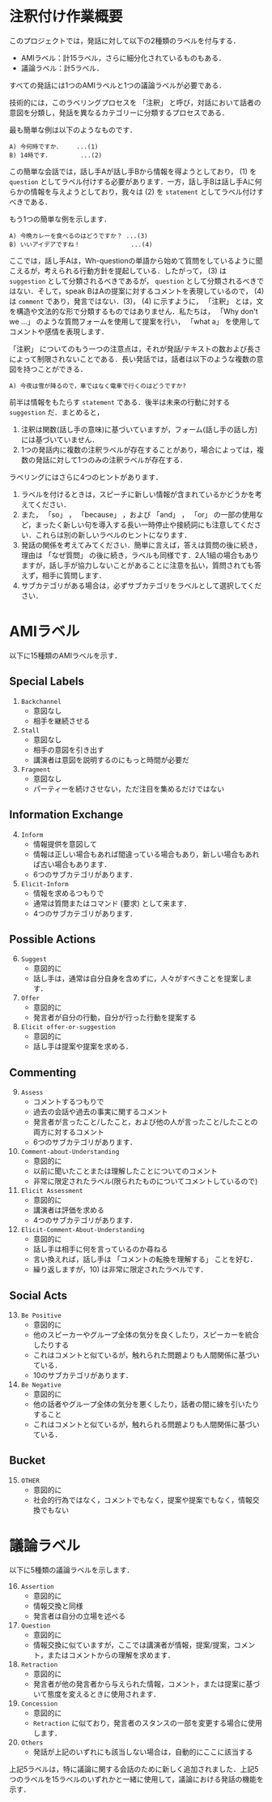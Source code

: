 
# 注釈付け作業概要
このプロジェクトでは，発話に対して以下の2種類のラベルを付与する．

- AMIラベル：計15ラベル，さらに細分化されているものもある．
- 議論ラベル：計5ラベル．

すべての発話には1つのAMIラベルと1つの議論ラベルが必要である． 

技術的には，このラベリングプロセスを 「注釈」 と呼び，対話において話者の意図を分類し，発話を異なるカテゴリーに分類するプロセスである． 

最も簡単な例は以下のようなものです．
```
A) 今何時ですか．    ...(1)
B) 14時です．        ...(2)
```
この簡単な会話では，話し手Aが話し手Bから情報を得ようとしており， (1) を `question` としてラベル付けする必要があります．一方，話し手Bは話し手Aに何らかの情報を与えようとしており，我々は (2) を `statement` としてラベル付けすべきである．

もう1つの簡単な例を示します．
```
A) 今晩カレーを食べるのはどうですか？ ...(3)
B) いいアイデアですね！              ...(4)
```

ここでは，話し手Aは，Wh-questionの単語から始めて質問をしているように聞こえるが，考えられる行動方針を提起している．したがって， (3) は `suggestion` として分類されるべきであるが， `question` として分類されるべきではない．そして，speak BはAの提案に対するコメントを表現しているので， (4) は `comment` であり，発言ではない．(3)， (4) に示すように， 「注釈」 とは，文を構造や文法的な形で分類するものではありません．私たちは， 「Why don't we ...」 のような質問フォームを使用して提案を行い， 「what a」 を使用してコメントや感情を表現します． 

「注釈」 についてのもう一つの注意点は，それが発話/テキストの数および長さによって制限されないことである．長い発話では，話者は以下のような複数の意図を持つことができる．

```
A) 今夜は雪が降るので，車ではなく電車で行くのはどうですか?
```

前半は情報をもたらす `statement` である．後半は未来の行動に対する `suggestion` だ．まとめると，
1. 注釈は関数(話し手の意味)に基づいていますが，フォーム(話し手の話し方)には基づいていません． 
1. 1つの発話内に複数の注釈ラベルが存在することがあり，場合によっては，複数の発話に対して1つのみの注釈ラベルが存在する．

ラベリングにはさらに4つのヒントがあります．
1. ラベルを付けるときは，スピーチに新しい情報が含まれているかどうかを考えてください． 
1. また， 「so」 ， 「because」 ，および 「and」 ， 「or」 の一部の使用など，まったく新しい句を導入する長い一時停止や接続詞にも注意してください．これらは別の新しいラベルのヒントになります．
1. 発話の関係を考えてみてください．簡単に言えば，答えは質問の後に続き，理由は 「なぜ質問」 の後に続き，ラベルも同様です．2人1組の場合もありますが，話し手が協力しないことがあることに注意を払い，質問されても答えず，相手に質問します．
1. サブカテゴリがある場合は，必ずサブカテゴリをラベルとして選択してください．


# AMIラベル
以下に15種類のAMIラベルを示す．

## Special Labels
1. `Backchannel`
    - 意図なし
    - 相手を継続させる
1. `Stall`
    - 意図なし
    - 相手の意図を引き出す
    - 講演者は意図を説明するのにもっと時間が必要だ
1. `Fragment`
    - 意図なし
    - パーティーを続けさせない，ただ注目を集めるだけではない

## Information Exchange
4. `Inform`
    - 情報提供を意図して
    - 情報は正しい場合もあれば間違っている場合もあり，新しい場合もあれば古い場合もあります．
    - 6つのサブカテゴリがあります．
1. `Elicit-Inform`
    - 情報を求めるつもりで
    - 通常は質問またはコマンド (要求) として来ます．
    - 4つのサブカテゴリがあります．

## Possible Actions
6. `Suggest`
    - 意図的に
    - 話し手は，通常は自分自身を含めずに，人々がすべきことを提案します．
1. `Offer`
    - 意図的に
    - 発言者が自分の行動，自分が行った行動を提案する
1. `Elicit offer-or-suggestion`
    - 意図的に
    - 話し手は提案や提案を求める． 

## Commenting
9. `Assess`
    - コメントするつもりで
    - 過去の会話や過去の事実に関するコメント
    - 発言者が言ったこと/したこと，および他の人が言ったこと/したことの両方に対するコメント
    - 6つのサブカテゴリがあります．
1. `Comment-about-Understanding`
    - 意図的に
    - 以前に聞いたことまたは理解したことについてのコメント
    - 非常に限定されたラベル(限られたものについてコメントしているので)
1. `Elicit Assessment`
    - 意図的に
    - 講演者は評価を求める
    - 4つのサブカテゴリがあります．
1. `Elicit-Comment-About-Understanding`
    - 意図的に
    - 話し手は相手に何を言っているのか尋ねる
    - 言い換えれば，話し手は 「コメントの転換を理解する」 ことを好む．
    - 繰り返しますが，10) は非常に限定されたラベルです．

## Social Acts
13. `Be Positive`
    - 意図的に
    - 他のスピーカーやグループ全体の気分を良くしたり，スピーカーを統合したりする
    - これはコメントと似ているが，触れられた問題よりも人間関係に基づいている．
    - 10のサブカテゴリがあります．
1. `Be Negative`
    - 意図的に
    - 他の話者やグループ全体の気分を悪くしたり，話者の間に線を引いたりすること
    - これはコメントと似ているが，触れられる問題よりも人間関係に基づいている．

## Bucket
15. `OTHER`
    - 意図的に
    - 社会的行為ではなく，コメントでもなく，提案や提案でもなく，情報交換でもない



# 議論ラベル
以下に5種類の議論ラベルを示します．

16. `Assertion`
    - 意図的に
    - 情報交換と同様
    - 発言者は自分の立場を述べる
1. `Question`
    - 意図的に
    - 情報交換に似ていますが，ここでは講演者が情報，提案/提案，コメント，またはコメントからの理解を求めます．
1. `Retraction`
    - 意図的に
    - 発言者が他の発言者から与えられた情報，コメント，または提案に基づいて態度を変えるときに使用されます．
1. `Concession`
    - 意図的に
    - `Retraction` に似ており，発言者のスタンスの一部を変更する場合に使用します．
1. `Others`
    - 発話が上記のいずれにも該当しない場合は，自動的にここに該当する

上記5ラベルは，特に議論に関する会話のために新しく追加されました．上記5つのラベルを15ラベルのいずれかと一緒に使用して，議論における発話の機能を示す．